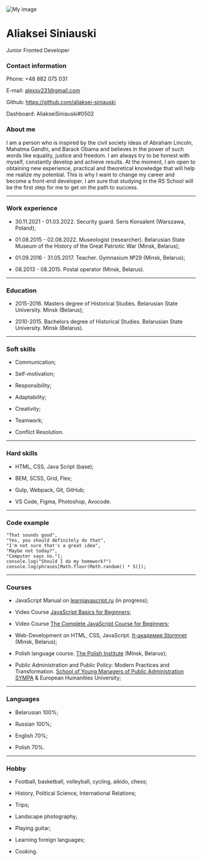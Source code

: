 ![My image](https://avatars.githubusercontent.com/u/92273438?s=400&u=2cddd6ae0dfb354c6ff578d0db534e2ec321b40c&v=4)

# Aliaksei Siniauski

Junior Fronted Developer

### Contact information

Phone: +48 882 075 031

E-mail: alexsy231@gmail.com

Github: https://github.com/aliaksei-siniauski

Dashboard: AliakseiSiniauski#0502

### About me

I am a person who is inspired by the civil society ideas of Abraham Lincoln, Mahatma Gandhi, and Barack Obama and believes in the power of such words like equality, justice and freedom. I am always try to be honest with myself, constantly develop and achieve results. At the moment, I am open to obtaining new experience, practical and theoretical knowledge that will help me realize my potential. This is why I want to change my career and become a front-end developer. I am sure that studying in the RS School will be the first step for me to get on the path to success.

---

### Work experience

- 30.11.2021 - 01.03.2022. Security guard. Seris Konsalent (Warszawa, Poland);

- 01.08.2015 - 02.08.2022. Museologist (researcher).
  Belarusian State Museum of the History of the Great Patriotic War (Minsk, Belarus);

- 01.09.2016 - 31.05.2017. Teacher. Gymnasium №29 (Minsk, Belarus);

- 08.2013 - 08.2015. Postal operator (Minsk, Belarus).

---

### Education

- 2015-2016. Masters degree of Historical Studies.
  Belarusian State University. Minsk (Belarus);

- 2010-2015. Bachelors degree of Historical Studies. Belarusian State University. Minsk (Belarus).

---

### Soft skills

- Communication;

- Self-motivation;

- Responsibility;

- Adaptability;

- Creativity;

- Teamwork;

- Conflict Resolution.

---

### Hard skills

- HTML, CSS, Java Script (base);

- BEM, SCSS, Grid, Flex;

- Gulp, Webpack, Git, GitHub;

- VS Code, Figma, Photoshop, Avocode.

---

### Code example

```let phrases = [
"That sounds good",
"Yes, you should definitely do that",
"I'm not sure that's a great idea",
"Maybe not today?",
"Computer says no."];
console.log("Should I do my homework?")
console.log(phrases[Math.floor(Math.random() * 5)]);
```

---

### Courses

- JavaScript Manual on [learnjavascript.ru](https://learn.javascript.ru/) (in progress);

- Video Course [JavaScript Basics for Beginners](https://www.youtube.com/watch?v=Bluxbh9CaQ0&t=5581s);

- Video Course [The Complete JavaScript Course for Beginners](https://www.youtube.com/watch?v=CxgOKJh4zWE);

- Web-Development on HTML, CSS, JavaScript. [It-академия Stormnet](https://www.it-courses.by/courses/kursy-web-dizajna-verstki-html-i-css/) (Minsk, Belarus);

- Polish language course. [The Polish Institute](https://instytutpolski.pl/minsk/) (Minsk, Belarus);

- Public Administration and Public Policy: Modern Practices and Transformation. [School of Young Managers of Public Administration SYMPA](https://sympa-by.eu/) & European Humanities University;

---

### Languages

- Belarusian 100%;

- Russian 100%;

- English 70%;

- Polish 70%.

---

### Hobby

- Football, basketball, volleyball, cycling, aikido, chess;

- History, Political Science, International Relations;

- Trips;

- Landscape photography;

- Playing guitar;

- Learning foreign languages;

- Cooking.
